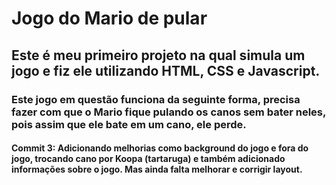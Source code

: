 # Jogo do Mario de pular

## Este é meu primeiro projeto na qual simula um jogo e fiz ele utilizando HTML, CSS e Javascript.

### Este jogo em questão funciona da seguinte forma, precisa fazer com que o Mario fique pulando os canos sem bater neles, pois assim que ele bate em um cano, ele perde.

#### Commit 3: Adicionando melhorias como background do jogo e fora do jogo, trocando cano por Koopa (tartaruga) e também adicionado informações sobre o jogo. Mas ainda falta melhorar e corrigir layout.